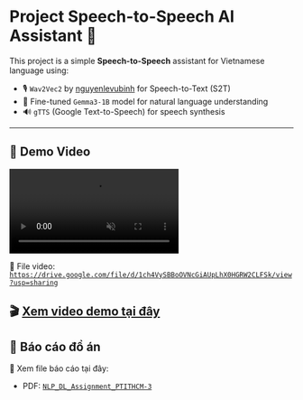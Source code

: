 # Project Speech-to-Speech AI Assistant 🤖

This project is a simple **Speech-to-Speech** assistant for Vietnamese language using:

- 🎙️ `Wav2Vec2` by [nguyenlevubinh](https://github.com/nguyenlevubinh) for Speech-to-Text (S2T)
- 🧠 Fine-tuned `Gemma3-1B` model for natural language understanding
- 🔊 `gTTS` (Google Text-to-Speech) for speech synthesis

---

## 🧪 Demo Video
<video src="https://drive.google.com/file/d/1ch4VySBBoOVNcGiAUpLhX0HGRW2CLFSk/view?usp=sharing" controls autoplay loop muted></video>

📁 File video: [`https://drive.google.com/file/d/1ch4VySBBoOVNcGiAUpLhX0HGRW2CLFSk/view?usp=sharing`](Demo.mp4)

🎬 [Xem video demo tại đây](https://drive.google.com/file/d/1ch4VySBBoOVNcGiAUpLhX0HGRW2CLFSk/view?usp=sharing)
---

## 📄 Báo cáo đồ án

📑 Xem file báo cáo tại đây:

- PDF: [`NLP_DL_Assignment_PTITHCM-3`](report)
